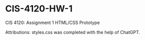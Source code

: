 # CIS-4120-HW-1
CIS 4120: Assignment 1 HTML/CSS Prototype

Attributions: styles.css was completed with the help of ChatGPT. 
